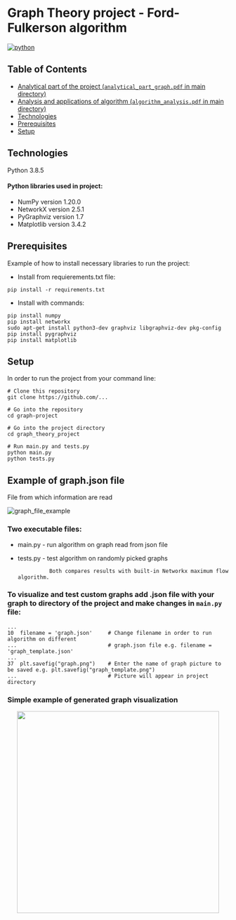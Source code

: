 Graph Theory project - 
Ford-Fulkerson algorithm
========
[![python](https://img.shields.io/badge/language-python-%23306998)](https://www.python.org/)

## Table of Contents
* [Analytical part of the project (`analytical_part_graph.pdf` in main directory)](https://github.com/YgLK/graph-project/blob/main/algorithm_analysis.pdf)
* [Analysis and applications of algorithm  (`algorithm_analysis.pdf` in main directory)](https://github.com/YgLK/graph-project/blob/main/algorithm_analysis.pdf)
* [Technologies](#technologies)  
* [Prerequisites](#prerequisites)
* [Setup](#setup)


## Technologies

Python 3.8.5


#### Python libraries used in project:
 * NumPy version 1.20.0
 * NetworkX version 2.5.1
 * PyGraphviz version 1.7
 * Matplotlib version 3.4.2


## Prerequisites

Example of how to install necessary libraries to run the project:
  * Install from requierements.txt file:
```
pip install -r requirements.txt
```
  * Install with commands:
  ```
 pip install numpy
pip install networkx
sudo apt-get install python3-dev graphviz libgraphviz-dev pkg-config
pip install pygraphviz
pip install matplotlib
  ```
## Setup
In order to run the project from your command line:
 ```
 # Clone this repository
 git clone https://github.com/...
 
 # Go into the repository
 cd graph-project
 
 # Go into the project directory
 cd graph_theory_project
 
 # Run main.py and tests.py
 python main.py
 python tests.py     
 ```


## Example of graph.json file
File from which information are read

![graph_file_example](https://i.ibb.co/9Wd70NR/graph-file-example.png)

### Two executable files:
  * main.py - run algorithm on graph read from json file
  * tests.py - test algorithm on randomly picked graphs
                  
                  Both compares results with built-in Networkx maximum flow algorithm.
 
### To visualize and test custom graphs add .json file with your graph to directory of the project and make changes in  `main.py` file:
```
...
10  filename = 'graph.json'     # Change filename in order to run algorithm on different 
...                             # graph.json file e.g. filename = 'graph_template.json'
...
37  plt.savefig("graph.png")    # Enter the name of graph picture to be saved e.g. plt.savefig("graph_template.png")
...                             # Picture will appear in project directory

```
### Simple example of generated graph visualization

<p align="center"><kbd>
  <img width="460" height="460" src="https://i.ibb.co/HTqDC3W/graph.png">
</kbd></p>
